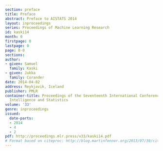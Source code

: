 ```yaml
---
section: preface
title: Preface
abstract: Preface to AISTATS 2014
layout: inproceedings
series: Proceedings of Machine Learning Research
id: kaski14
month: 0
firstpage: 0
lastpage: 0
page: 0-0
sections: 
author:
- given: Samuel
  family: Kaski
- given: Jukka
  family: Corander
date: 2014-04-02
address: Reykjavik, Iceland
publisher: PMLR
container-title: Proceedings of the Seventeenth International Conference on Artificial
  Intelligence and Statistics
volume: '33'
genre: inproceedings
issued:
  date-parts:
  - 2014
  - 4
  - 2
pdf: http://proceedings.mlr.press/v33/kaski14.pdf
# Format based on citeproc: http://blog.martinfenner.org/2013/07/30/citeproc-yaml-for-bibliographies/
---
```

